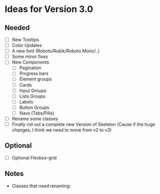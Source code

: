 # Ideas for Version 3.0

## Needed
- [ ] New Tooltips
- [ ] Color Updates
- [ ]  A new font (Roboto/Rubik/Roboto Mono/..)
- [ ] Some minor fixes
- [ ] New Components
    - [ ] Pagination
    - [ ] Progress bars
    - [ ] Element groups
    - [ ] Cards
    - [ ] Input Groups
    - [ ] Lists Groups
    - [ ] Labels
    - [ ] Button Groups
    - [ ] Navs (Tabs/Pills)
- [ ] Rename some classes
- [ ] Finally roll out a complete new Version of Skeleton (Cause if the huge changes,  I think we need to move from v2 to v3)

## Optional
- [ ] Optional Flexbox-grid

## Notes

- Classes that need renaming:
